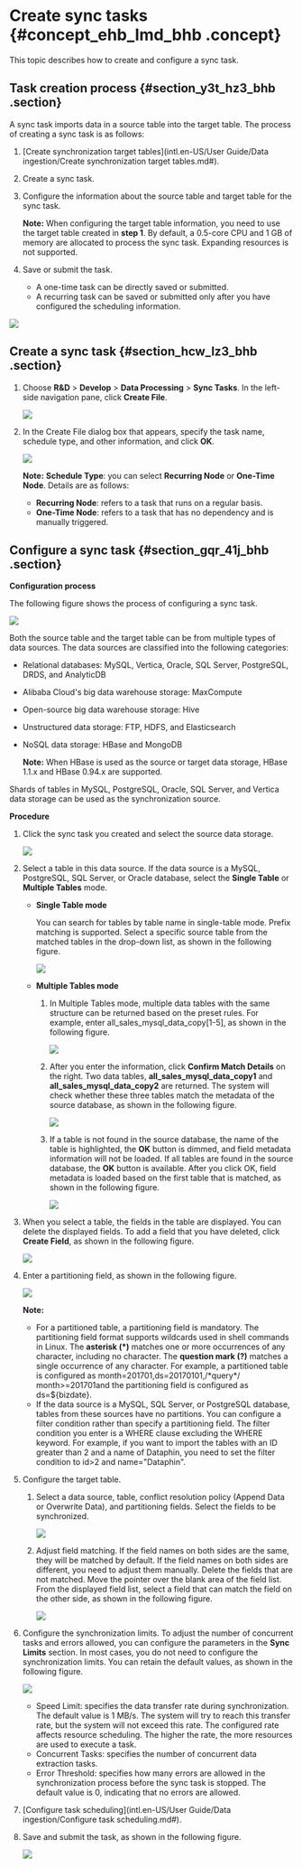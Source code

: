 # Create sync tasks {#concept_ehb_lmd_bhb .concept}

This topic describes how to create and configure a sync task.

## Task creation process {#section_y3t_hz3_bhb .section}

A sync task imports data in a source table into the target table. The process of creating a sync task is as follows:

1.  [Create synchronization target tables](intl.en-US/User Guide/Data ingestion/Create synchronization target tables.md#).
2.  Create a sync task.
3.  Configure the information about the source table and target table for the sync task.

    **Note:** When configuring the target table information, you need to use the target table created in **step 1**. By default, a 0.5-core CPU and 1 GB of memory are allocated to process the sync task. Expanding resources is not supported.

4.  Save or submit the task.
    -   A one-time task can be directly saved or submitted.
    -   A recurring task can be saved or submitted only after you have configured the scheduling information.

![](http://static-aliyun-doc.oss-cn-hangzhou.aliyuncs.com/assets/img/136299/156593580840491_en-US.png)

## Create a sync task {#section_hcw_lz3_bhb .section}

1.  Choose **R&D** \> **Develop** \> **Data Processing** \> **Sync Tasks**. In the left-side navigation pane, click **Create File**.

    ![](http://static-aliyun-doc.oss-cn-hangzhou.aliyuncs.com/assets/img/136299/156593580840498_en-US.png)

2.  In the Create File dialog box that appears, specify the task name, schedule type, and other information, and click **OK**.

    ![](http://static-aliyun-doc.oss-cn-hangzhou.aliyuncs.com/assets/img/136299/156593580840500_en-US.png)

    **Note:** **Schedule Type**: you can select **Recurring Node** or **One-Time Node**. Details are as follows:

    -   **Recurring Node**: refers to a task that runs on a regular basis.
    -   **One-Time Node**: refers to a task that has no dependency and is manually triggered.

## Configure a sync task {#section_gqr_41j_bhb .section}

**Configuration process**

The following figure shows the process of configuring a sync task.

![](http://static-aliyun-doc.oss-cn-hangzhou.aliyuncs.com/assets/img/136299/156593580840588_en-US.png)

Both the source table and the target table can be from multiple types of data sources. The data sources are classified into the following categories:

-   Relational databases: MySQL, Vertica, Oracle, SQL Server, PostgreSQL, DRDS, and AnalyticDB
-   Alibaba Cloud's big data warehouse storage: MaxCompute
-   Open-source big data warehouse storage: Hive
-   Unstructured data storage: FTP, HDFS, and Elasticsearch
-   NoSQL data storage: HBase and MongoDB

    **Note:** When HBase is used as the source or target data storage, HBase 1.1.x and HBase 0.94.x are supported.


Shards of tables in MySQL, PostgreSQL, Oracle, SQL Server, and Vertica data storage can be used as the synchronization source.

**Procedure**

1.  Click the sync task you created and select the source data storage.

    ![](http://static-aliyun-doc.oss-cn-hangzhou.aliyuncs.com/assets/img/136299/156593580940549_en-US.png)

2.  Select a table in this data source. If the data source is a MySQL, PostgreSQL, SQL Server, or Oracle database, select the **Single Table** or **Multiple Tables** mode.
    -   **Single Table mode** 

        You can search for tables by table name in single-table mode. Prefix matching is supported. Select a specific source table from the matched tables in the drop-down list, as shown in the following figure.

        ![](http://static-aliyun-doc.oss-cn-hangzhou.aliyuncs.com/assets/img/136299/156593580940551_en-US.png)

    -   **Multiple Tables mode** 
        1.  In Multiple Tables mode, multiple data tables with the same structure can be returned based on the preset rules. For example, enter all\_sales\_mysql\_data\_copy\[1-5\], as shown in the following figure.

            ![](http://static-aliyun-doc.oss-cn-hangzhou.aliyuncs.com/assets/img/136299/156593580940560_en-US.png)

        2.  After you enter the information, click **Confirm Match Details** on the right. Two data tables, **all\_sales\_mysql\_data\_copy1** and **all\_sales\_mysql\_data\_copy2** are returned. The system will check whether these three tables match the metadata of the source database, as shown in the following figure.

            ![](http://static-aliyun-doc.oss-cn-hangzhou.aliyuncs.com/assets/img/136299/156593580940561_en-US.png)

        3.  If a table is not found in the source database, the name of the table is highlighted, the **OK** button is dimmed, and field metadata information will not be loaded. If all tables are found in the source database, the **OK** button is available. After you click OK, field metadata is loaded based on the first table that is matched, as shown in the following figure.

            ![](http://static-aliyun-doc.oss-cn-hangzhou.aliyuncs.com/assets/img/136299/156593580940562_en-US.png)

3.  When you select a table, the fields in the table are displayed. You can delete the displayed fields. To add a field that you have deleted, click **Create Field**, as shown in the following figure.

    ![](http://static-aliyun-doc.oss-cn-hangzhou.aliyuncs.com/assets/img/136299/156593581040563_en-US.png)

4.  Enter a partitioning field, as shown in the following figure.

    ![](http://static-aliyun-doc.oss-cn-hangzhou.aliyuncs.com/assets/img/136299/156593581040564_en-US.png)

    **Note:** 

    -   For a partitioned table, a partitioning field is mandatory. The partitioning field format supports wildcards used in shell commands in Linux. The **asterisk \(\*\)** matches one or more occurrences of any character, including no character. The **question mark \(?\)** matches a single occurrence of any character. For example, a partitioned table is configured as month=201701,ds=20170101,/\*query\*/ month\>=201701and the partitioning field is configured as ds=$\{bizdate\}.
    -   If the data source is a MySQL, SQL Server, or PostgreSQL database, tables from these sources have no partitions. You can configure a filter condition rather than specify a partitioning field. The filter condition you enter is a WHERE clause excluding the WHERE keyword. For example, if you want to import the tables with an ID greater than 2 and a name of Dataphin, you need to set the filter condition to id\>2 and name="Dataphin".
5.  Configure the target table.
    1.  Select a data source, table, conflict resolution policy \(Append Data or Overwrite Data\), and partitioning fields. Select the fields to be synchronized.

        ![](http://static-aliyun-doc.oss-cn-hangzhou.aliyuncs.com/assets/img/136299/156593581040567_en-US.png)

    2.  Adjust field matching. If the field names on both sides are the same, they will be matched by default. If the field names on both sides are different, you need to adjust them manually. Delete the fields that are not matched. Move the pointer over the blank area of the field list. From the displayed field list, select a field that can match the field on the other side, as shown in the following figure.

        ![](http://static-aliyun-doc.oss-cn-hangzhou.aliyuncs.com/assets/img/136299/156593581040581_en-US.png)

6.  Configure the synchronization limits. To adjust the number of concurrent tasks and errors allowed, you can configure the parameters in the **Sync Limits** section. In most cases, you do not need to configure the synchronization limits. You can retain the default values, as shown in the following figure.

    ![](http://static-aliyun-doc.oss-cn-hangzhou.aliyuncs.com/assets/img/136299/156593581140584_en-US.png)

    -   Speed Limit: specifies the data transfer rate during synchronization. The default value is 1 MB/s. The system will try to reach this transfer rate, but the system will not exceed this rate. The configured rate affects resource scheduling. The higher the rate, the more resources are used to execute a task.
    -   Concurrent Tasks: specifies the number of concurrent data extraction tasks.
    -   Error Threshold: specifies how many errors are allowed in the synchronization process before the sync task is stopped. The default value is 0, indicating that no errors are allowed.
7.  [Configure task scheduling](intl.en-US/User Guide/Data ingestion/Configure task scheduling.md#).
8.  Save and submit the task, as shown in the following figure.

    ![](http://static-aliyun-doc.oss-cn-hangzhou.aliyuncs.com/assets/img/136299/156593581140587_en-US.png)


